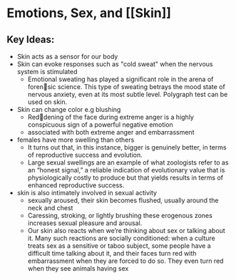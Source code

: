 # Emotions, Sex, and [[Skin]]

## Key Ideas:
- Skin acts as a sensor for our body
- Skin can evoke responses such as "cold sweat" when the nervous system is stimulated
	- Emotional sweating has played a significant role in the arena of forensic science. This type of sweating betrays the mood state of nervous anxiety, even at its most subtle level. Polygraph test can be used on skin.
- Skin can change color e.g blushing
	- Reddening of the face during extreme anger is a highly conspicuous sign of a powerful negative emotion
	- associated with both extreme anger and embarrassment
- females have more swelling than others
	- It turns out that, in this instance, bigger is genuinely better, in terms of reproductive success and evolution.
	- Large sexual swellings are an example of what zoologists refer to as an “honest signal,” a reliable indication of evolutionary value that is physiologically costly to produce but that yields results in terms of enhanced reproductive success.
- skin is also intimately involved in sexual activity
	- sexually aroused, their skin becomes flushed, usually around the neck and chest
	- Caressing, stroking, or lightly brushing these erogenous zones increases sexual pleasure and arousal.
	- Our skin also reacts when we’re thinking about sex or talking about it. Many such reactions are socially conditioned: when a culture treats sex as a sensitive or taboo subject, some people have a difficult time talking about it, and their faces turn red with embarrassment when they are forced to do so. They even turn red when they see animals having sex
	